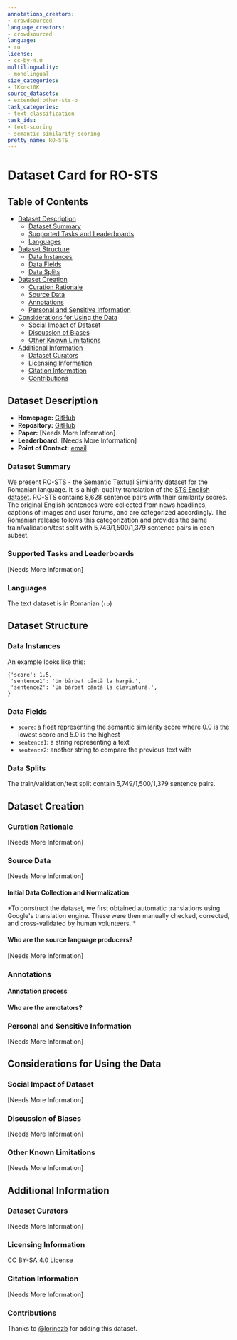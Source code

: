 ```yaml
---
annotations_creators: 
- crowdsourced
language_creators:
- crowdsourced
language:
- ro
license:
- cc-by-4.0
multilinguality:
- monolingual
size_categories:
- 1K<n<10K
source_datasets:
- extended|other-sts-b
task_categories:
- text-classification
task_ids:
- text-scoring
- semantic-similarity-scoring
pretty_name: RO-STS
---
```


# Dataset Card for RO-STS

## Table of Contents
- [Dataset Description](#dataset-description)
  - [Dataset Summary](#dataset-summary)
  - [Supported Tasks and Leaderboards](#supported-tasks-and-leaderboards)
  - [Languages](#languages)
- [Dataset Structure](#dataset-structure)
  - [Data Instances](#data-instances)
  - [Data Fields](#data-fields)
  - [Data Splits](#data-splits)
- [Dataset Creation](#dataset-creation)
  - [Curation Rationale](#curation-rationale)
  - [Source Data](#source-data)
  - [Annotations](#annotations)
  - [Personal and Sensitive Information](#personal-and-sensitive-information)
- [Considerations for Using the Data](#considerations-for-using-the-data)
  - [Social Impact of Dataset](#social-impact-of-dataset)
  - [Discussion of Biases](#discussion-of-biases)
  - [Other Known Limitations](#other-known-limitations)
- [Additional Information](#additional-information)
  - [Dataset Curators](#dataset-curators)
  - [Licensing Information](#licensing-information)
  - [Citation Information](#citation-information)
  - [Contributions](#contributions)

## Dataset Description

- **Homepage:** [GitHub](https://github.com/dumitrescustefan/RO-STS)
- **Repository:** [GitHub](https://github.com/dumitrescustefan/RO-STS)
- **Paper:** [Needs More Information]
- **Leaderboard:** [Needs More Information]
- **Point of Contact:** [email](dumitrescu.stefan@gmail.com)

### Dataset Summary

We present RO-STS - the Semantic Textual Similarity dataset for the Romanian language. It is a high-quality translation of the [STS English dataset](https://ixa2.si.ehu.eus/stswiki/index.php/STSbenchmark). RO-STS contains 8,628 sentence pairs with their similarity scores. The original English sentences were collected from news headlines, captions of images and user forums, and are categorized accordingly. The Romanian release follows this categorization and provides the same train/validation/test split with 5,749/1,500/1,379 sentence pairs in each subset.

### Supported Tasks and Leaderboards

[Needs More Information]

### Languages

The text dataset is in Romanian (`ro`)

## Dataset Structure

### Data Instances

An example looks like this:

```
{'score': 1.5,
 'sentence1': 'Un bărbat cântă la harpă.',
 'sentence2': 'Un bărbat cântă la claviatură.',
}
```

### Data Fields

- `score`: a float representing the semantic similarity score where 0.0 is the lowest score and 5.0 is the highest
- `sentence1`: a string representing a text
- `sentence2`: another string to compare the previous text with

### Data Splits

The train/validation/test split contain 5,749/1,500/1,379 sentence pairs.

## Dataset Creation

### Curation Rationale

[Needs More Information]

### Source Data

[Needs More Information]

#### Initial Data Collection and Normalization

*To construct the dataset, we first obtained automatic translations using Google's translation engine. These were then manually checked, corrected, and cross-validated by human volunteers. *

#### Who are the source language producers?

[Needs More Information]

### Annotations

#### Annotation process

#### Who are the annotators?

### Personal and Sensitive Information

[Needs More Information]

## Considerations for Using the Data

### Social Impact of Dataset

[Needs More Information]

### Discussion of Biases

[Needs More Information]

### Other Known Limitations

[Needs More Information]

## Additional Information

### Dataset Curators

[Needs More Information]

### Licensing Information

CC BY-SA 4.0 License

### Citation Information

[Needs More Information]

### Contributions

Thanks to [@lorinczb](https://github.com/lorinczb) for adding this dataset.
